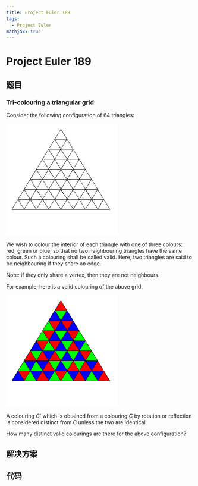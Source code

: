 ```yaml
---
title: Project Euler 189
tags:
  - Project Euler
mathjax: true
---
```

<escape><!-- more --></escape>
    
# Project Euler 189
## 题目
### Tri-colouring a triangular grid

Consider the following configuration of 64 triangles:

![](../images/p189_grid.gif)

We wish to colour the interior of each triangle with one of three colours: red, green or blue, so that no two neighbouring triangles have the same colour. Such a colouring shall be called valid. Here, two triangles are said to be neighbouring if they share an edge.

Note: if they only share a vertex, then they are not neighbours. 

For example, here is a valid colouring of the above grid:

![](../images/p189_colours.gif)

A colouring $C’$ which is obtained from a colouring $C$ by rotation or reflection is considered distinct from $C$ unless the two are identical.

How many distinct valid colourings are there for the above configuration?


## 解决方案


## 代码


